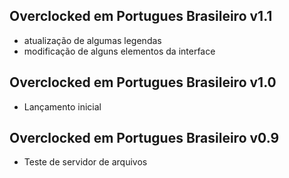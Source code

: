 ## Overclocked em Portugues Brasileiro v1.1
- atualização de algumas legendas
- modificação de alguns elementos da interface

## Overclocked em Portugues Brasileiro v1.0
- Lançamento inicial

## Overclocked em Portugues Brasileiro v0.9
- Teste de servidor de arquivos
